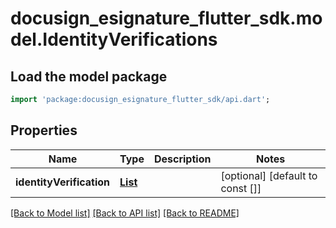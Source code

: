 # docusign_esignature_flutter_sdk.model.IdentityVerifications

## Load the model package
```dart
import 'package:docusign_esignature_flutter_sdk/api.dart';
```

## Properties
Name | Type | Description | Notes
------------ | ------------- | ------------- | -------------
**identityVerification** | [**List<AccountIdentityVerificationWorkflow>**](AccountIdentityVerificationWorkflow.md) |    | [optional] [default to const []]

[[Back to Model list]](../README.md#documentation-for-models) [[Back to API list]](../README.md#documentation-for-api-endpoints) [[Back to README]](../README.md)


